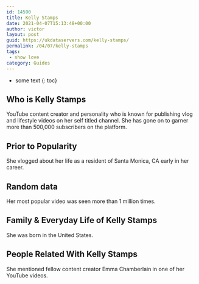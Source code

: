 ```yaml
---
id: 14590
title: Kelly Stamps
date: 2021-04-07T15:13:48+00:00
author: victor
layout: post
guid: https://ukdataservers.com/kelly-stamps/
permalink: /04/07/kelly-stamps
tags:
 - show love
category: Guides
---
```


* some text
{: toc}


## Who is Kelly Stamps



YouTube content creator and personality who is known for publishing vlog and lifestyle videos on her self titled channel. She has gone on to garner more than 500,000 subscribers on the platform.

                
                
                
## Prior to Popularity



She vlogged about her life as a resident of Santa Monica, CA early in her career. 

                
                
                
## Random data



Her most popular video was seen more than 1 million times. 

                
                
                
## Family & Everyday Life of Kelly Stamps



She was born in the United States.

                
                
                
## People Related With Kelly Stamps



She mentioned fellow content creator Emma Chamberlain in one of her YouTube videos. 

                
              
            
          
          
          